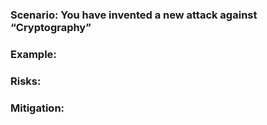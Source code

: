 ### Scenario: You have invented a new attack against “Cryptography”

### Example:

### Risks: 

### Mitigation: